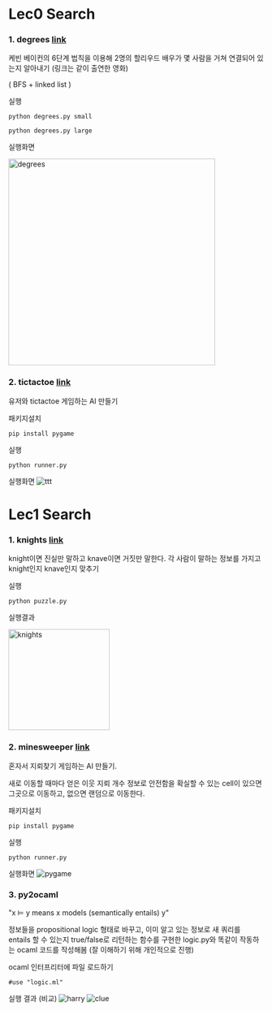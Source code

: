 # Lec0 Search

### 1. degrees [link](https://cs50.harvard.edu/extension/ai/2020/spring/projects/0/degrees/)
케빈 베이컨의 6단계 법칙을 이용해 2명의 할리우드 배우가 몇 사람을 거쳐 연결되어 있는지 알아내기 (링크는 같이 출연한 영화)

( BFS + linked list )

실행 
```
python degrees.py small

python degrees.py large
```
실행화면

<img width="407" alt="degrees" src="https://user-images.githubusercontent.com/33231313/110240520-b2198580-7f8f-11eb-985c-3eab409834fa.PNG">

### 2. tictactoe [link](https://cs50.harvard.edu/extension/ai/2020/spring/projects/0/tictactoe/)
유저와 tictactoe 게임하는 AI 만들기

패키지설치
```
pip install pygame    
```

실행
```
python runner.py
```

실행화면
![ttt](https://user-images.githubusercontent.com/33231313/110240266-7631f080-7f8e-11eb-8d02-e4e9c3a40318.png)


# Lec1 Search

### 1. knights [link](https://cs50.harvard.edu/extension/ai/2020/spring/projects/1/knights/)
knight이면 진실만 말하고 knave이면 거짓만 말한다.
각 사람이 말하는 정보를 가지고 knight인지 knave인지 맞추기


실행
```
python puzzle.py
```

실행결과

<img width="199" alt="knights" src="https://user-images.githubusercontent.com/33231313/110239998-27d02200-7f8d-11eb-98de-6e30a215aa76.PNG">

### 2. minesweeper [link](https://cs50.harvard.edu/extension/ai/2020/spring/projects/1/minesweeper/)
혼자서 지뢰찾기 게임하는 AI 만들기.

새로 이동할 때마다 얻은 이웃 지뢰 개수 정보로 안전함을 확실할 수 있는 cell이 있으면 그곳으로 이동하고, 없으면 랜덤으로 이동한다.

패키지설치
```
pip install pygame    
```

실행
```
python runner.py
```

실행화면
![pygame](https://user-images.githubusercontent.com/33231313/110239580-1259f880-7f8b-11eb-9b8a-1592c247babc.png)


### 3. py2ocaml
"x ⊨ y means x models (semantically entails) y"

정보들을 propositional logic 형태로 바꾸고, 이미 알고 있는 정보로 새 쿼리를 entails 할 수 있는지 true/false로 리턴하는 함수를 구현한 logic.py와 똑같이 작동하는 ocaml 코드를 작성해봄 (잘 이해하기 위해 개인적으로 진행)

ocaml 인터프리터에 파일 로드하기
```
#use "logic.ml"
```

실행 결과 (비교)
![harry](https://user-images.githubusercontent.com/33231313/110240942-9fa04b80-7f91-11eb-9354-21b4f5c30ad3.png)
![clue](https://user-images.githubusercontent.com/33231313/110240951-ae86fe00-7f91-11eb-9ea6-66bb7e0ebd88.png)

